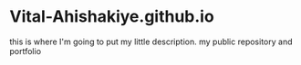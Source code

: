# Vital-Ahishakiye.github.io
this is where I'm going to put my little description. my public repository and portfolio
